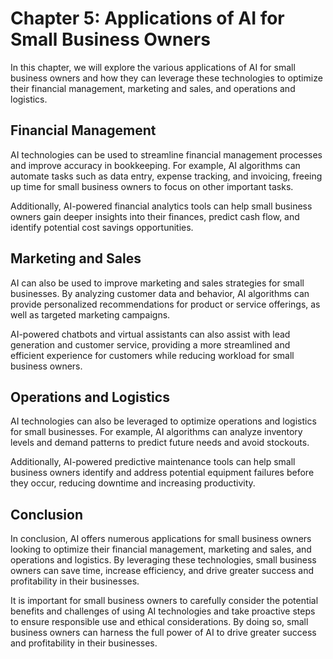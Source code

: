 Chapter 5: Applications of AI for Small Business Owners
=======================================================

In this chapter, we will explore the various applications of AI for small business owners and how they can leverage these technologies to optimize their financial management, marketing and sales, and operations and logistics.

Financial Management
--------------------

AI technologies can be used to streamline financial management processes and improve accuracy in bookkeeping. For example, AI algorithms can automate tasks such as data entry, expense tracking, and invoicing, freeing up time for small business owners to focus on other important tasks.

Additionally, AI-powered financial analytics tools can help small business owners gain deeper insights into their finances, predict cash flow, and identify potential cost savings opportunities.

Marketing and Sales
-------------------

AI can also be used to improve marketing and sales strategies for small businesses. By analyzing customer data and behavior, AI algorithms can provide personalized recommendations for product or service offerings, as well as targeted marketing campaigns.

AI-powered chatbots and virtual assistants can also assist with lead generation and customer service, providing a more streamlined and efficient experience for customers while reducing workload for small business owners.

Operations and Logistics
------------------------

AI technologies can also be leveraged to optimize operations and logistics for small businesses. For example, AI algorithms can analyze inventory levels and demand patterns to predict future needs and avoid stockouts.

Additionally, AI-powered predictive maintenance tools can help small business owners identify and address potential equipment failures before they occur, reducing downtime and increasing productivity.

Conclusion
----------

In conclusion, AI offers numerous applications for small business owners looking to optimize their financial management, marketing and sales, and operations and logistics. By leveraging these technologies, small business owners can save time, increase efficiency, and drive greater success and profitability in their businesses.

It is important for small business owners to carefully consider the potential benefits and challenges of using AI technologies and take proactive steps to ensure responsible use and ethical considerations. By doing so, small business owners can harness the full power of AI to drive greater success and profitability in their businesses.
